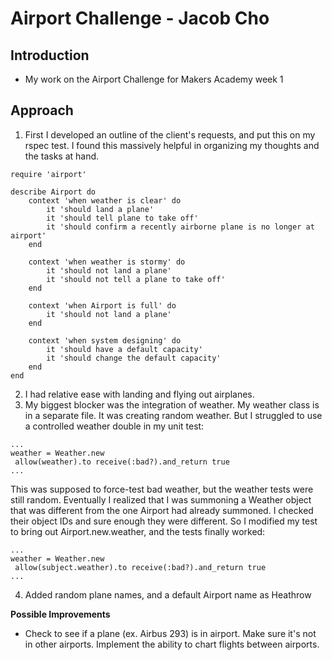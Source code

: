 Airport Challenge - Jacob Cho
=================

Introduction
---------

* My work on the Airport Challenge for Makers Academy week 1

Approach
-------

1. First I developed an outline of the client's requests, and put this on my rspec test.  I found this massively helpful in organizing my thoughts and the tasks at hand.

```
require 'airport'

describe Airport do
    context 'when weather is clear' do
        it 'should land a plane'
        it 'should tell plane to take off'
        it 'should confirm a recently airborne plane is no longer at airport'
    end

    context 'when weather is stormy' do
        it 'should not land a plane'
        it 'should not tell a plane to take off'
    end

    context 'when Airport is full' do
        it 'should not land a plane'
    end

    context 'when system designing' do
        it 'should have a default capacity'
        it 'should change the default capacity' 
    end
end
```
2. I had relative ease with landing and flying out airplanes.
3. My biggest blocker was the integration of weather.  My weather class is in a separate file.  It was creating random weather.  But I struggled to use a controlled weather double in my unit test:


```
...
weather = Weather.new
 allow(weather).to receive(:bad?).and_return true 
...
```

This was supposed to force-test bad weather, but the weather tests were still random.  Eventually I realized that I was summoning a Weather object that was different from the one Airport had already summoned.  I checked their object IDs and sure enough they were different.  So I modified my test to bring out Airport.new.weather, and the tests finally worked:

```
...
weather = Weather.new
 allow(subject.weather).to receive(:bad?).and_return true 
...
```
4. Added random plane names, and a default Airport name as Heathrow



**Possible Improvements**

* Check to see if a plane (ex. Airbus 293) is in airport.  Make sure it's not in other airports.  Implement the ability to chart flights between airports.

